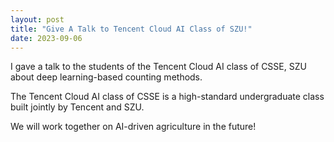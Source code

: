```yaml
---
layout: post
title: "Give A Talk to Tencent Cloud AI Class of SZU!"
date: 2023-09-06
---
```

<p> 
I gave a talk to the students of the Tencent Cloud AI class of CSSE, SZU about deep learning-based counting methods.
 </p>


The Tencent Cloud AI class of CSSE is a high-standard undergraduate class built jointly by Tencent and SZU. 

We will work together on AI-driven agriculture in the future!
